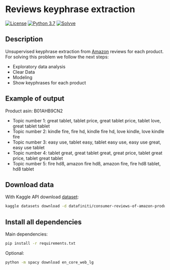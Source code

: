 # Reviews keyphrase extraction

[![License](http://img.shields.io/badge/license-MIT-green.svg?style=flat)](https://github.com/Solvve/ml_keyphrase-extraction/blob/master/LICENSE)
[![Python 3.7](https://img.shields.io/badge/python-3.7-blue.svg)](https://www.python.org/downloads/release/python-378/)
[![Solvve](https://img.shields.io/badge/made%20in-solvve-blue)](https://solvve.com/)

## Description

Unsupervised keyphrase extraction from [Amazon](https://www.amazon.com/) reviews for each product. For solving this problem we follow the next steps:
* Exploratory data analysis
* Clear Data
* Modeling
* Show keyphrases for each product 

## Example of output
Product asin: B01AHB9CN2
* Topic number 1:
    great tablet, tablet price, great tablet price, tablet love, great tablet tablet
* Topic number 2:
    kindle fire, fire hd, kindle fire hd, love kindle, love kindle fire
* Topic number 3:
    easy use, tablet easy, tablet easy use, easy use great, easy use tablet
* Topic number 4:
    tablet great, great tablet great, great price, tablet great price, tablet great tablet
* Topic number 5:
    fire hd8, amazon fire hd8, amazon fire, fire hd8 tablet, hd8 tablet

## Download data
With Kaggle API download [dataset](https://www.kaggle.com/datafiniti/consumer-reviews-of-amazon-products):
```Bash
kaggle datasets download -d datafiniti/consumer-reviews-of-amazon-products
```

## Install all dependencies
Main dependencies:
```bash
pip install -r requirements.txt
```

Optional:
```bash
python -m spacy download en_core_web_lg
```